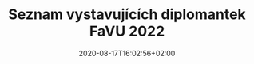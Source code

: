 ---
title: "Seznam vystavujících diplomantek FaVU 2022"
shortTitle: "Diplomantky 2022"
date: 2020-08-17T16:02:56+02:00
draft: false
weight: 5
hide: true
url: "2022"
aliases : [
  "diplomantky"
]
---
